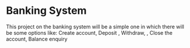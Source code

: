 # Banking System
 This project on the banking system will be a simple one in which there will be some options like: Create account, Deposit , Withdraw, , Close the account, Balance enquiry
